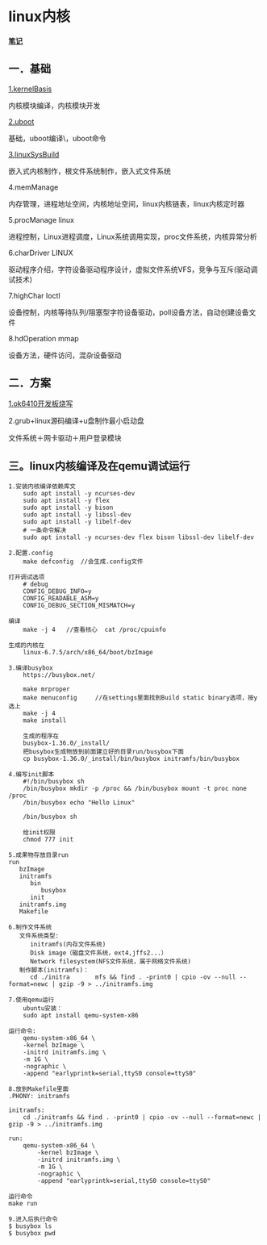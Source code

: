 # linux内核

#### [笔记](explore.md)

## 一．基础

[1.kernelBasis](1-kernelBasis.md)

 内核模块编译，内核模块开发 	

[2.uboot](2-uboot.md)

基础，uboot编译\，uboot命令 	

[3.linuxSysBuild](3-linuxSysBuild.md)

嵌入式内核制作，根文件系统制作，嵌入式文件系统 

4.memManage

 内存管理，进程地址空间，内核地址空间，linux内核链表，linux内核定时器 	

5.procManage linux

进程控制，Linux进程调度，Linux系统调用实现，proc文件系统，内核异常分析 	

6.charDriver LINUX

驱动程序介绍，字符设备驱动程序设计，虚拟文件系统VFS，竞争与互斥(驱动调试技术) 	

7.highChar Ioctl

设备控制，内核等待队列/阻塞型字符设备驱动，poll设备方法，自动创建设备文件 	

8.hdOperation mmap

设备方法，硬件访问，混杂设备驱动

## 二．方案

[1.ok6410开发板烧写](ok6410-arm.md)

2.grub+linux源码编译+u盘制作最小启动盘

文件系统＋网卡驱动＋用户登录模块

## 三。linux内核编译及在qemu调试运行

```
1.安装内核编译依赖库文
    sudo apt install -y ncurses-dev
    sudo apt install -y flex
    sudo apt install -y bison
    sudo apt install -y libssl-dev
    sudo apt install -y libelf-dev
    # 一条命令解决
    sudo apt install -y ncurses-dev flex bison libssl-dev libelf-dev

2.配置.config
	make defconfig	//会生成.config文件

打开调试选项
    # debug
    CONFIG_DEBUG_INFO=y
    CONFIG_READABLE_ASM=y
    CONFIG_DEBUG_SECTION_MISMATCH=y

编译
	make -j 4	//查看核心  cat /proc/cpuinfo

生成的内核在 
	linux-6.7.5/arch/x86_64/boot/bzImage

3.编译busybox
    https://busybox.net/

    make mrproper
    make menuconfig		//在settings里面找到Build static binary选项，按y选上
    make -j 4
    make install

    生成的程序在
    busybox-1.36.0/_install/
    把busybox生成物放到前面建立好的目录run/busybox下面
    cp busybox-1.36.0/_install/bin/busybox initramfs/bin/busybox

4.编写init脚本
    #!/bin/busybox sh
    /bin/busybox mkdir -p /proc && /bin/busybox mount -t proc none /proc
    /bin/busybox echo "Hello Linux"

    /bin/busybox sh

    给init权限
    chmod 777 init

5.成果物存放目录run
run
   bzImage		
   initramfs
      bin
         busybox
   	  init
   initramfs.img
   Makefile
   
6.制作文件系统
   文件系统类型:
      initramfs(内存文件系统)
      Disk image（磁盘文件系统，ext4,jffs2...）
      Network filesystem(NFS文件系统，属于网络文件系统) 
   制作脚本(initramfs)：
      cd ./initra		mfs && find . -print0 | cpio -ov --null --format=newc | gzip -9 > ../initramfs.img

7.使用qemu运行
    ubuntu安装：
    sudo apt install qemu-system-x86

运行命令:
    qemu-system-x86_64 \
    -kernel bzImage \
    -initrd initramfs.img \
    -m 1G \
    -nographic \
    -append "earlyprintk=serial,ttyS0 console=ttyS0"

8.放到Makefile里面
.PHONY: initramfs

initramfs:
	cd ./initramfs && find . -print0 | cpio -ov --null --format=newc | gzip -9 > ../initramfs.img

run:
	qemu-system-x86_64 \
		-kernel bzImage \
		-initrd initramfs.img \
		-m 1G \
		-nographic \
		-append "earlyprintk=serial,ttyS0 console=ttyS0"
		
运行命令
make run

9.进入后执行命令
$ busybox ls
$ busybox pwd
```

